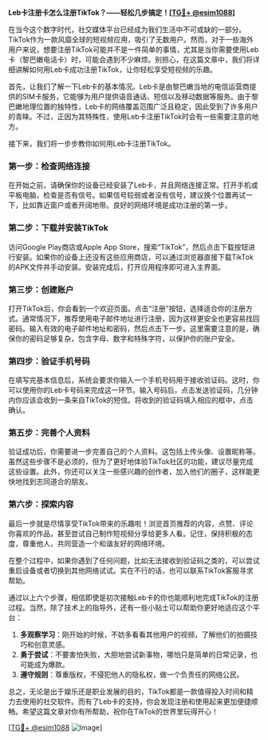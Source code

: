 **Leb卡注册卡怎么注册TikTok？——轻松几步搞定！[[TG💪+ @esim1088](https://t.me/s/esim1088)]**

在当今这个数字时代，社交媒体平台已经成为我们生活中不可或缺的一部分。TikTok作为一款风靡全球的短视频应用，吸引了无数用户。然而，对于一些海外用户来说，想要注册TikTok可能并不是一件简单的事情，尤其是当你需要使用Leb卡（黎巴嫩电话卡）时，可能会遇到不少麻烦。别担心，在这篇文章中，我们将详细讲解如何用Leb卡成功注册TikTok，让你轻松享受短视频的乐趣。

首先，让我们了解一下Leb卡的基本情况。Leb卡是由黎巴嫩当地的电信运营商提供的SIM卡服务，它能够为用户提供语音通话、短信以及移动数据等服务。由于黎巴嫩地理位置的独特性，Leb卡的网络覆盖范围广泛且稳定，因此受到了许多用户的青睐。不过，正因为其特殊性，使用Leb卡注册TikTok时会有一些需要注意的地方。

接下来，我们将一步步教你如何用Leb卡注册TikTok。

### **第一步：检查网络连接**
在开始之前，请确保你的设备已经安装了Leb卡，并且网络连接正常。打开手机或平板电脑，检查是否有信号。如果信号较弱或者没有信号，建议换个位置再试一下，比如靠近窗户或者开阔地带。良好的网络环境是成功注册的第一步。

### **第二步：下载并安装TikTok**
访问Google Play商店或Apple App Store，搜索“TikTok”，然后点击下载按钮进行安装。如果你的设备上还没有这些应用商店，可以通过浏览器直接下载TikTok的APK文件并手动安装。安装完成后，打开应用程序即可进入主界面。

### **第三步：创建账户**
打开TikTok后，你会看到一个欢迎页面。点击“注册”按钮，选择适合你的注册方式。通常情况下，推荐使用电子邮件地址进行注册，因为这样更安全也更容易找回密码。输入有效的电子邮件地址和密码，然后点击下一步。这里需要注意的是，确保你的密码足够复杂，包含字母、数字和特殊字符，以保护你的账户安全。

### **第四步：验证手机号码**
在填写完基本信息后，系统会要求你输入一个手机号码用于接收验证码。这时，你可以使用你的Leb卡号码来完成这一环节。输入号码后，点击发送验证码，几分钟内你应该会收到一条来自TikTok的短信。将收到的验证码填入相应的框中，点击确认。

### **第五步：完善个人资料**
验证成功后，你需要进一步完善自己的个人资料。这包括上传头像、设置昵称等。虽然这些步骤不是必须的，但为了更好地体验TikTok社区的功能，建议尽量完成这些设置。此外，你还可以关注一些感兴趣的创作者，加入他们的圈子，这样能更快地找到志同道合的朋友。

### **第六步：探索内容**
最后一步就是尽情享受TikTok带来的乐趣啦！浏览首页推荐的内容，点赞、评论你喜欢的作品，甚至尝试自己制作短视频分享给更多人看。记住，保持积极的态度，尊重他人，共同营造一个和谐友好的网络环境。

在整个过程中，如果你遇到了任何问题，比如无法接收到验证码之类的，可以尝试重启设备或者切换到其他网络试试。实在不行的话，也可以联系TikTok客服寻求帮助。

通过以上六个步骤，相信即使是初次接触Leb卡的你也能顺利地完成TikTok的注册过程。当然，除了技术上的指导外，还有一些小贴士可以帮助你更好地适应这个平台：

1. **多观察学习**：刚开始的时候，不妨多看看其他用户的视频，了解他们的拍摄技巧和创意灵感。
2. **勇于尝试**：不要害怕失败，大胆地尝试新事物，哪怕只是简单的日常记录，也可能成为爆款。
3. **遵守规则**：尊重版权，不侵犯他人的隐私权，做一个负责任的网络公民。

总之，无论是出于娱乐还是职业发展的目的，TikTok都是一款值得投入时间和精力去使用的社交软件。而有了Leb卡的支持，你会发现注册和使用起来更加便捷顺畅。希望这篇文章对你有所帮助，祝你在TikTok的世界里玩得开心！

[[TG💪+ @esim1088](https://t.me/s/esim1088) ![Image](https://i.postimg.cc/4NQfJmqS/Snipaste-2025-05-13-00-14-12.png)]